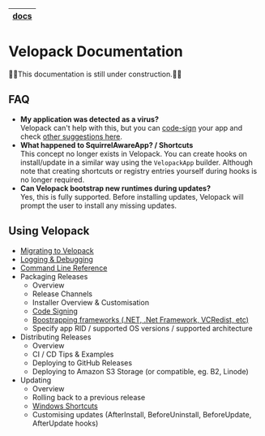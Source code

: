 | [docs](.) |
|:---|

# Velopack Documentation
🚧🚧This documentation is still under construction.🚧🚧

## FAQ
 - **My application was detected as a virus?** <br/>
   Velopack can't help with this, but you can [code-sign](signing.md) your app and check [other suggestions here](https://github.com/clowd/Clowd.Squirrel/issues/28#issuecomment-1016241760).
 - **What happened to SquirrelAwareApp? / Shortcuts** <br/>
   This concept no longer exists in Velopack. You can create hooks on install/update in a similar way using the `VelopackApp` builder. Although note that creating shortcuts or registry entries yourself during hooks is no longer required.
 - **Can Velopack bootstrap new runtimes during updates?** <br/>
   Yes, this is fully supported. Before installing updates, Velopack will prompt the user to install any missing updates.

## Using Velopack
- [Migrating to Velopack](migrating.md)
- [Logging & Debugging](debugging.md)
- [Command Line Reference](cli.md)
- Packaging Releases
  - Overview
  - Release Channels
  - Installer Overview & Customisation
  - [Code Signing](signing.md)
  - [Boostrapping frameworks (.NET, .Net Framework, VCRedist, etc)](bootstrapping.md)
  - Specify app RID / supported OS versions / supported architecture
- Distributing Releases
  - Overview
  - CI / CD Tips & Examples
  - Deploying to GitHub Releases
  - Deploying to Amazon S3 Storage (or compatible, eg. B2, Linode)
- Updating
  - Overview
  - Rolling back to a previous release
  - [Windows Shortcuts](shortcuts.md)
  - Customising updates (AfterInstall, BeforeUninstall, BeforeUpdate, AfterUpdate hooks)
